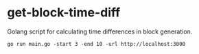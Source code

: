 # get-block-time-diff
Golang script for calculating time differences in block generation.

```
go run main.go -start 3 -end 10 -url http://localhost:3000
```